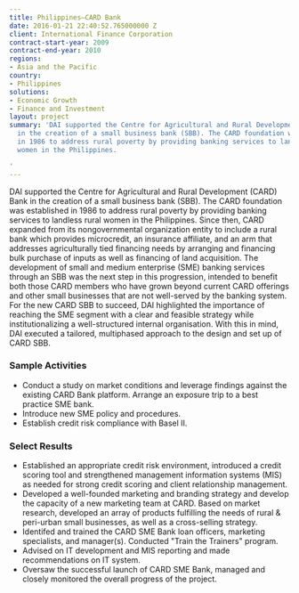 ```yaml
---
title: Philippines—CARD Bank
date: 2016-01-21 22:40:52.765000000 Z
client: International Finance Corporation
contract-start-year: 2009
contract-end-year: 2010
regions:
- Asia and the Pacific
country:
- Philippines
solutions:
- Economic Growth
- Finance and Investment
layout: project
summary: 'DAI supported the Centre for Agricultural and Rural Development (CARD) Bank
  in the creation of a small business bank (SBB). The CARD foundation was established
  in 1986 to address rural poverty by providing banking services to landless rural
  women in the Philippines.

'
---
```


DAI supported the Centre for Agricultural and Rural Development (CARD) Bank in the creation of a small business bank (SBB). The CARD foundation was established in 1986 to address rural poverty by providing banking services to landless rural women in the Philippines. Since then, CARD expanded from its nongovernmental organization entity to include a rural bank which provides microcredit, an insurance affiliate, and an arm that addresses agriculturally tied financing needs by arranging and financing bulk purchase of inputs as well as financing of land acquisition. The development of small and medium enterprise (SME) banking services through an SBB was the next step in this progression, intended to benefit both those CARD members who have grown beyond current CARD offerings and other small businesses that are not well-served by the banking system. For the new CARD SBB to succeed, DAI highlighted the importance of reaching the SME segment with a clear and feasible strategy while institutionalizing a well-structured internal organisation. With this in mind, DAI executed a tailored, multiphased approach to the design and set up of CARD SBB.

###  Sample Activities

* Conduct a study on market conditions and leverage findings against the existing CARD Bank platform. Arrange an exposure trip to a best practice SME bank.
* Introduce new SME policy and procedures.
* Establish credit risk compliance with Basel II.

###  Select Results

* Established an appropriate credit risk environment, introduced a credit scoring tool and strengthened management information systems (MIS) as needed for strong credit scoring and client relationship management.
* Developed a well-founded marketing and branding strategy and develop the capacity of a new marketing team at CARD. Based on market research, developed an array of products fulfilling the needs of rural & peri-urban small businesses, as well as a cross-selling strategy.
* Identifed and trained the CARD SME Bank loan officers, marketing specialists, and manager(s). Conducted "Train the Trainers" program.
* Advised on IT development and MIS reporting and made recommendations on IT system.
* Oversaw the successful launch of CARD SME Bank, managed and closely monitored the overall progress of the project.
